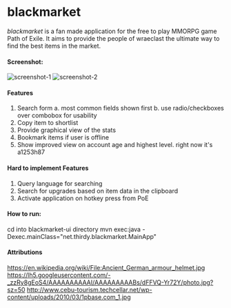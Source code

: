 # blackmarket

*blackmarket* is a fan made application for the free to play MMORPG game Path of Exile. It aims to provide the people of wraeclast the ultimate way to find the best items in the market.

#### Screenshot:

![screenshot-1](https://github.com/thirdy/blackmarket/blob/master/blackmarket/blackmarket-0.1.png)
![screenshot-2](https://github.com/thirdy/blackmarket/blob/master/blackmarket/blackmarket-0.1-src2.png)

#### Features

1. Search form
  a. most common fields shown first
  b. use radio/checkboxes over combobox for usability
2. Copy item to shortlist
3. Provide graphical view of the stats
4. Bookmark items if user is offline
5. Show improved view on account age and highest level. right now it's a1253h87

#### Hard to implement Features

1. Query language for searching
2. Search for upgrades based on item data in the clipboard
3. Activate application on hotkey press from PoE

#### How to run:

cd into blackmarket-ui directory
mvn exec:java -Dexec.mainClass="net.thirdy.blackmarket.MainApp"

#### Attributions 
https://en.wikipedia.org/wiki/File:Ancient_German_armour_helmet.jpg
https://lh5.googleusercontent.com/-_zzRy8gEoS4/AAAAAAAAAAI/AAAAAAAAABs/dFFVQ-Yr72Y/photo.jpg?sz=50
http://www.cebu-tourism.techcellar.net/wp-content/uploads/2010/03/1pbase.com_1.jpg
